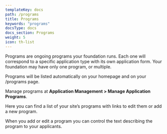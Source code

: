 ```yaml
---
templateKey: docs
path: /programs
title: Programs
keywords: "programs"
docsType: docs
docs_section: Programs
weight: 5
icon: th-list
---
```

Programs are ongoing programs your foundation runs. Each one will correspond to a specific application type with its own application form. Your foundation may have only one program, or multiple.

Programs will be listed automatically on your homepage and on your /programs page.

Manage programs at **Application Management > Manage Application Programs**.

Here you can find a list of your site’s programs with links to edit them or add a new program.

When you add or edit a program you can control the text describing the program to your applicants.
